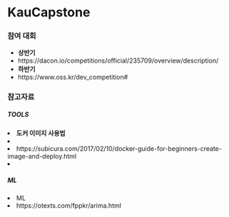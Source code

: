 # KauCapstone

### 참여 대회 
<ul> 
  <li> <strong> 상반기 </strong>
  <li> https://dacon.io/competitions/official/235709/overview/description/ </li>
  <li> <strong> 하반기 </strong></li>
    <li> https://www.oss.kr/dev_competition# </li>
</ul>


### 참고자료 ###
  ##### TOOLS #####
  <li> <strong>도커 이미지 사용법   </strong><li>
  <li> https://subicura.com/2017/02/10/docker-guide-for-beginners-create-image-and-deploy.html </li>
  <li> 
  
  ##### ML ######
  <li> ML </li>
  <li> https://otexts.com/fppkr/arima.html </li>
